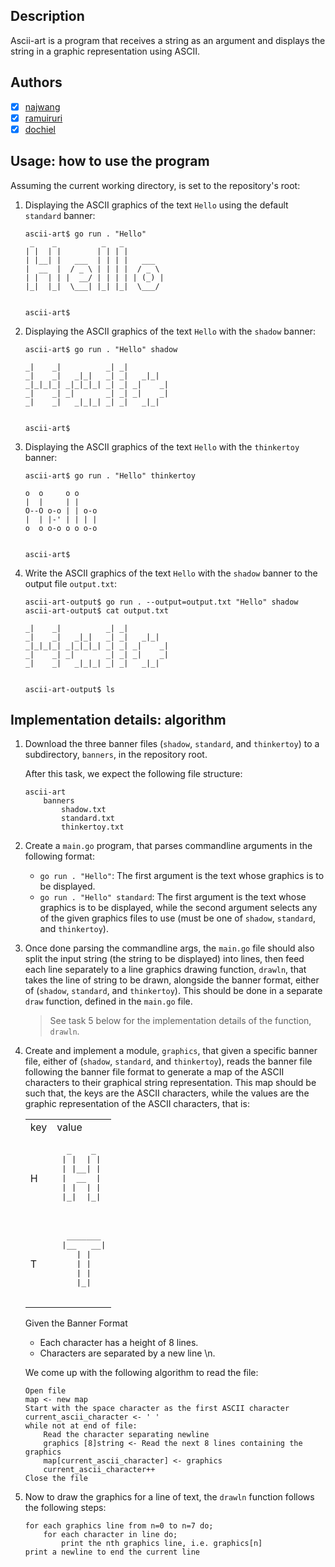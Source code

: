 ## Description

Ascii-art is a program that receives a string as an argument and displays the string in a graphic representation using ASCII.

## Authors

- [x] [najwang](https://learn.zone01kisumu.ke/git/najwang)
- [x] [ramuiruri](https://learn.zone01kisumu.ke/git/ramuiruri)
- [x] [dochiel](https://learn.zone01kisumu.ke/git/dochiel)

## Usage: how to use the program

Assuming the current working directory, is set to the repository's root:

1. Displaying the ASCII graphics of the text `Hello` using the default `standard` banner:
   
   ```shell
   ascii-art$ go run . "Hello"
    _    _          _   _          
   | |  | |        | | | |         
   | |__| |   ___  | | | |   ___   
   |  __  |  / _ \ | | | |  / _ \  
   | |  | | |  __/ | | | | | (_) | 
   |_|  |_|  \___| |_| |_|  \___/  
                                   
                                   
   ascii-art$
   ```

2. Displaying the ASCII graphics of the text `Hello` with the `shadow` banner:
   
   ```shell
   ascii-art$ go run . "Hello" shadow
                                    
   _|    _|          _| _|          
   _|    _|   _|_|   _| _|   _|_|   
   _|_|_|_| _|_|_|_| _| _| _|    _| 
   _|    _| _|       _| _| _|    _| 
   _|    _|   _|_|_| _| _|   _|_|   
                                    
                                    
   ascii-art$
   ```

3. Displaying the ASCII graphics of the text `Hello` with the `thinkertoy` banner:
   
   ```shell
   ascii-art$ go run . "Hello" thinkertoy
                    
   o  o     o o     
   |  |     | |     
   O--O o-o | | o-o 
   |  | |-' | | | | 
   o  o o-o o o o-o 
                    
                    
   ascii-art$
   ```
   
4. Write the ASCII graphics of the text `Hello` with the `shadow` banner to the output file `output.txt`:

   ```shell
   ascii-art-output$ go run . --output=output.txt "Hello" shadow
   ascii-art-output$ cat output.txt
   
   _|    _|          _| _|          
   _|    _|   _|_|   _| _|   _|_|   
   _|_|_|_| _|_|_|_| _| _| _|    _|
   _|    _| _|       _| _| _|    _|
   _|    _|   _|_|_| _| _|   _|_|
   
   
   ascii-art-output$ ls
   ```

## Implementation details: algorithm

1. Download the three banner files (`shadow`, `standard`, and `thinkertoy`) to a subdirectory, `banners`, in the repository root.

   After this task, we expect the following file structure:
    ```text
    ascii-art
        banners
            shadow.txt
            standard.txt
            thinkertoy.txt
    ```

2. Create a `main.go` program, that parses commandline arguments in the following format:

    - `go run . "Hello"`: The first argument is the text whose graphics is to be displayed.
    - `go run . "Hello" standard`: The first argument is the text whose graphics is to be displayed, while the second argument selects any of the given graphics files to use (must be one of `shadow`, `standard`, and `thinkertoy`).

3. Once done parsing the commandline args, the `main.go` file should also split the input string (the string to be displayed) into lines, then feed each line separately to a line graphics drawing function, `drawln`, that takes the line of string to be drawn, alongside the banner format, either of (`shadow`, `standard`, and `thinkertoy`). This should be done in a separate `draw` function, defined in the `main.go` file.

   > See task 5 below for the implementation details of the function, `drawln`.

4. Create and implement a module, `graphics`, that given a specific banner file, either of (`shadow`, `standard`, and `thinkertoy`), reads the banner file following the banner file format to generate a map of the ASCII characters to their graphical string representation. This map should be such that, the keys are the ASCII characters, while the values are the graphic representation of the ASCII characters, that is:

    <table>
    <tr>
    <td>key</td>
    <td>value</td>
    </tr>

    <tr>
    <td>H</td>
    <td>
    <pre>
     _    _  
    | |  | |
    | |__| |
    |  __  |
    | |  | |
    |_|  |_|
    </pre>
    </td>
    </tr>

    <tr>
    <td>T</td>
    <td>
    <pre>
     _______ 
    |__   __|
       | |   
       | |   
       | |   
       |_|   
    </pre>
    </td>

    </tr>
    </table>

   Given the Banner Format
    - Each character has a height of 8 lines.
    - Characters are separated by a new line \n.

   We come up with the following algorithm to read the file:

    ```text
    Open file
    map <- new map
    Start with the space character as the first ASCII character
    current_ascii_character <- ' ' 
    while not at end of file:
        Read the character separating newline
        graphics [8]string <- Read the next 8 lines containing the graphics
        map[current_ascii_character] <- graphics
        current_ascii_character++
    Close the file
    ```

5. Now to draw the graphics for a line of text, the `drawln` function follows the following steps:

    ```text
   for each graphics line from n=0 to n=7 do;
        for each character in line do;
            print the nth graphics line, i.e. graphics[n]
   print a newline to end the current line
    ```
   


